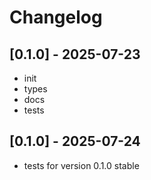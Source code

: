 # Changelog

## [0.1.0] - 2025-07-23

- init
- types
- docs
- tests

## [0.1.0] - 2025-07-24

- tests for version 0.1.0 stable